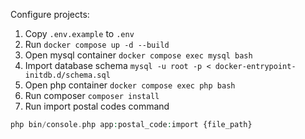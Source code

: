 Configure projects:

1. Copy ```.env.example``` to ```.env```
2. Run ```docker compose up -d --build```
3. Open mysql container ```docker compose exec mysql bash```
4. Import database schema ```mysql -u root -p < docker-entrypoint-initdb.d/schema.sql```
5. Open php container ```docker compose exec php bash```
6. Run composer ```composer install```
7. Run import postal codes command
``` php
php bin/console.php app:postal_code:import {file_path}
```
